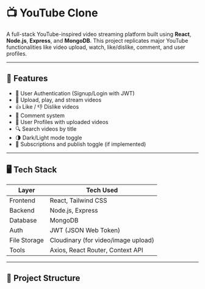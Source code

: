 # 📺 YouTube Clone

A full-stack YouTube-inspired video streaming platform built using **React**, **Node.js**, **Express**, and **MongoDB**. This project replicates major YouTube functionalities like video upload, watch, like/dislike, comment, and user profiles.

---

## 🚀 Features

- 🔐 User Authentication (Signup/Login with JWT)
- 🎥 Upload, play, and stream videos
- 👍 Like / 👎 Dislike videos
- 💬 Comment system
- 👤 User Profiles with uploaded videos
- 🔍 Search videos by title
- 🌗 Dark/Light mode toggle
- 🧾 Subscriptions and publish toggle (if implemented)

---

## 🖥️ Tech Stack

| Layer        | Tech Used                            |
|--------------|--------------------------------------|
| Frontend     | React, Tailwind CSS                  |
| Backend      | Node.js, Express                     |
| Database     | MongoDB                              |
| Auth         | JWT (JSON Web Token)                 |
| File Storage | Cloudinary (for video/image upload)  |
| Tools        | Axios, React Router, Context API     |

---

## 📁 Project Structure

